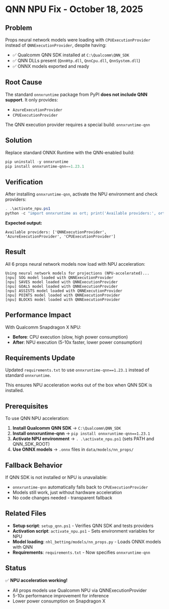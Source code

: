 # QNN NPU Fix - October 18, 2025

## Problem

Props neural network models were loading with `CPUExecutionProvider` instead of `QNNExecutionProvider`, despite having:
- ✅ Qualcomm QNN SDK installed at `C:\Qualcomm\QNN_SDK`
- ✅ QNN DLLs present (`QnnHtp.dll`, `QnnCpu.dll`, `QnnSystem.dll`)
- ✅ ONNX models exported and ready

## Root Cause

The standard `onnxruntime` package from PyPI **does not include QNN support**. It only provides:
- `AzureExecutionProvider`
- `CPUExecutionProvider`

The QNN execution provider requires a special build: `onnxruntime-qnn`

## Solution

Replace standard ONNX Runtime with the QNN-enabled build:

```powershell
pip uninstall -y onnxruntime
pip install onnxruntime-qnn==1.23.1
```

## Verification

After installing `onnxruntime-qnn`, activate the NPU environment and check providers:

```powershell
. .\activate_npu.ps1
python -c "import onnxruntime as ort; print('Available providers:', ort.get_available_providers())"
```

**Expected output:**
```
Available providers: ['QNNExecutionProvider', 'AzureExecutionProvider', 'CPUExecutionProvider']
```

## Result

All 6 props neural network models now load with NPU acceleration:

```
Using neural network models for projections (NPU-accelerated)...
[npu] SOG model loaded with QNNExecutionProvider
[npu] SAVES model loaded with QNNExecutionProvider
[npu] GOALS model loaded with QNNExecutionProvider
[npu] ASSISTS model loaded with QNNExecutionProvider
[npu] POINTS model loaded with QNNExecutionProvider
[npu] BLOCKS model loaded with QNNExecutionProvider
```

## Performance Impact

With Qualcomm Snapdragon X NPU:
- **Before**: CPU execution (slow, high power consumption)
- **After**: NPU execution (5-10x faster, lower power consumption)

## Requirements Update

Updated `requirements.txt` to use `onnxruntime-qnn==1.23.1` instead of standard `onnxruntime`.

This ensures NPU acceleration works out of the box when QNN SDK is installed.

## Prerequisites

To use QNN NPU acceleration:

1. **Install Qualcomm QNN SDK** → `C:\Qualcomm\QNN_SDK`
2. **Install onnxruntime-qnn** → `pip install onnxruntime-qnn==1.23.1`
3. **Activate NPU environment** → `. .\activate_npu.ps1` (sets PATH and QNN_SDK_ROOT)
4. **Use ONNX models** → `.onnx` files in `data/models/nn_props/`

## Fallback Behavior

If QNN SDK is not installed or NPU is unavailable:
- `onnxruntime-qnn` automatically falls back to `CPUExecutionProvider`
- Models still work, just without hardware acceleration
- No code changes needed - transparent fallback

## Related Files

- **Setup script**: `setup_qnn.ps1` - Verifies QNN SDK and tests providers
- **Activation script**: `activate_npu.ps1` - Sets environment variables for NPU
- **Model loading**: `nhl_betting/models/nn_props.py` - Loads ONNX models with QNN
- **Requirements**: `requirements.txt` - Now specifies `onnxruntime-qnn`

## Status

✅ **NPU acceleration working!**
- All props models use Qualcomm NPU via QNNExecutionProvider
- 5-10x performance improvement for inference
- Lower power consumption on Snapdragon X
